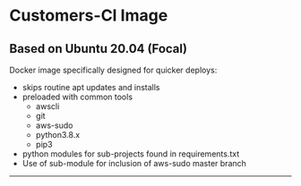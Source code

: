 Customers-CI Image
=====
## Based on Ubuntu 20.04 (Focal)

Docker image specifically designed for quicker deploys:
* skips routine apt updates and installs
* preloaded with common tools
  * awscli
  * git
  * aws-sudo
  * python3.8.x
  * pip3
* python modules for sub-projects found in requirements.txt
* Use of sub-module for inclusion of aws-sudo master branch
-----
